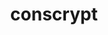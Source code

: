 ---
git: https://github.com/google/conscrypt
logohandle: conscrypt
sort: conscrypt
title: conscrypt
website: https://conscrypt.org/
---